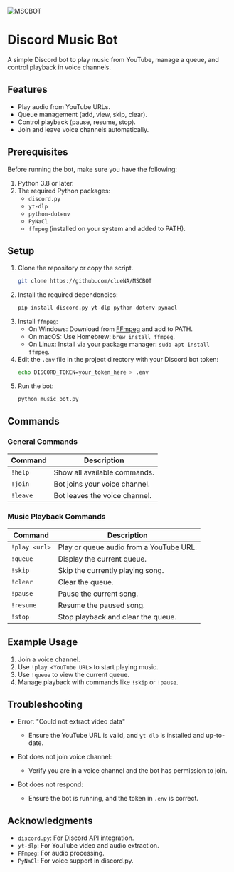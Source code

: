 ![MSCBOT](https://socialify.git.ci/clueNA/MSCBOT/image?font=KoHo&language=1&name=1&owner=1&pattern=Transparent&stargazers=1&theme=Dark)

# Discord Music Bot

A simple Discord bot to play music from YouTube, manage a queue, and control playback in voice channels.

## Features

- Play audio from YouTube URLs.
- Queue management (add, view, skip, clear).
- Control playback (pause, resume, stop).
- Join and leave voice channels automatically.

## Prerequisites

Before running the bot, make sure you have the following:

1. Python 3.8 or later.
2. The required Python packages:
   - `discord.py`
   - `yt-dlp`
   - `python-dotenv`
   - `PyNaCl`
   - `ffmpeg` (installed on your system and added to PATH).

## Setup

1. Clone the repository or copy the script.
   ```bash
   git clone https://github.com/clueNA/MSCBOT
   ```
3. Install the required dependencies:
   ```bash
   pip install discord.py yt-dlp python-dotenv pynacl
   ```
4. Install `ffmpeg`:
   - On Windows: Download from [FFmpeg](https://www.ffmpeg.org/) and add to PATH.
   - On macOS: Use Homebrew: `brew install ffmpeg`.
   - On Linux: Install via your package manager: `sudo apt install ffmpeg`.
5. Edit the `.env` file in the project directory with your Discord bot token:
   ```bash
   echo DISCORD_TOKEN=your_token_here > .env
   ```
6. Run the bot:
   ```bash
   python music_bot.py
   ```
## Commands
### General Commands
<table>
  <thead>
    <tr>
      <th>Command</th>
      <th>Description</th>
    </tr>
  </thead>
  <tbody>
    <tr>
      <td><code>!help</code></td>
      <td>Show all available commands.</td>
    </tr>
    <tr>
      <td><code>!join</code></td>
      <td>Bot joins your voice channel.</td>
    </tr>
    <tr>
      <td><code>!leave</code></td>
      <td>Bot leaves the voice channel.</td>
    </tr>
  </tbody>
</table>

### Music Playback Commands
<table>
  <thead>
    <tr>
      <th>Command</th>
      <th>Description</th>
    </tr>
  </thead>
  <tbody>
    <tr>
      <td><code>!play &lt;url&gt;</code></td>
      <td>Play or queue audio from a YouTube URL.</td>
    </tr>
    <tr>
      <td><code>!queue</code></td>
      <td>Display the current queue.</td>
    </tr>
    <tr>
      <td><code>!skip</code></td>
      <td>Skip the currently playing song.</td>
    </tr>
    <tr>
      <td><code>!clear</code></td>
      <td>Clear the queue.</td>
    </tr>
    <tr>
      <td><code>!pause</code></td>
      <td>Pause the current song.</td>
    </tr>
    <tr>
      <td><code>!resume</code></td>
      <td>Resume the paused song.</td>
    </tr>
    <tr>
      <td><code>!stop</code></td>
      <td>Stop playback and clear the queue.</td>
    </tr>
  </tbody>
</table>

## Example Usage
1. Join a voice channel.
2. Use `!play <YouTube URL>` to start playing music.
3. Use `!queue` to view the current queue.
4. Manage playback with commands like `!skip` or `!pause`.

## Troubleshooting
- Error: "Could not extract video data"
  - Ensure the YouTube URL is valid, and `yt-dlp` is installed and up-to-date.

- Bot does not join voice channel:
  - Verify you are in a voice channel and the bot has permission to join.

- Bot does not respond:
  - Ensure the bot is running, and the token in `.env` is correct.

## Acknowledgments
- `discord.py`: For Discord API integration.
- `yt-dlp`: For YouTube video and audio extraction.
- `FFmpeg`: For audio processing.
- `PyNaCl`: For voice support in discord.py.


